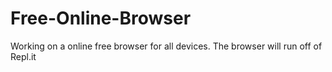 # Free-Online-Browser
Working on a online free browser for all devices. The browser will run off of Repl.it
